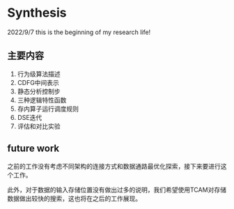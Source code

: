 # Synthesis
2022/9/7
this is the beginning of my research life!

## 主要内容
1. 行为级算法描述
2. CDFG中间表示
3. 静态分析控制步
4. 三种逻辑特性函数
5. 存内算子运行调度规则
6. DSE迭代
7. 评估和对比实验



## future work
之前的工作没有考虑不同架构的连接方式和数据通路最优化探索，接下来要进行这个工作。

此外，对于数据的输入存储位置没有做出过多的说明，我们希望使用TCAM对存储数据做出较快的搜索，这也将在之后的工作展现。